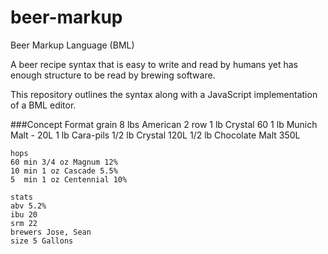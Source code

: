beer-markup
===========

Beer Markup Language (BML)

A beer recipe syntax that is easy to write and read by humans yet has enough structure to be read by brewing software.

This repository outlines the syntax along with a JavaScript implementation of a BML editor.

###Concept Format
    grain
    8 lbs American 2 row
    1 lb  Crystal 60
    1 lb  Munich Malt - 20L
    1 lb  Cara-pils
    1/2 lb Crystal 120L
    1/2 lb Chocolate Malt 350L
    
    hops
    60 min 3/4 oz Magnum 12%
    10 min 1 oz Cascade 5.5%
    5  min 1 oz Centennial 10%
    
    stats
    abv 5.2%
    ibu 20
    srm 22
    brewers Jose, Sean
    size 5 Gallons